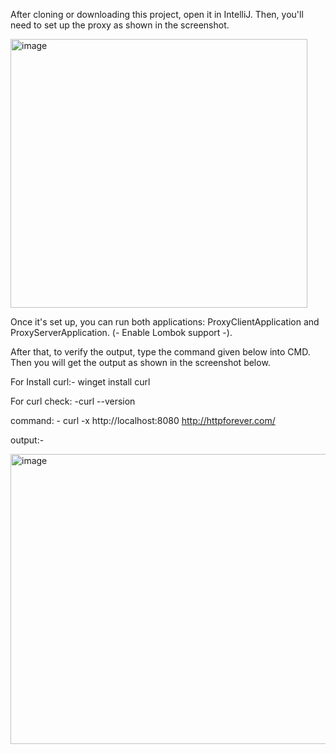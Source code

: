 After cloning or downloading this project, open it in IntelliJ. Then, you'll need to set up the proxy as shown in the screenshot.

<img width="475" height="430" alt="image" src="https://github.com/user-attachments/assets/d99b9397-c822-4dc2-be85-fcd3cea9e9e9" />

Once it's set up, you can run both applications: ProxyClientApplication and ProxyServerApplication.  (- Enable Lombok support -).

After that, to verify the output, type the command given below into CMD. Then you will get the output as shown in the screenshot below.

For Install curl:-  winget install curl

For curl check: -curl --version

command: -  curl -x http://localhost:8080 http://httpforever.com/

output:-

<img width="941" height="464" alt="image" src="https://github.com/user-attachments/assets/df5cf80e-5c26-4e2f-a412-7c643420bb4d" />




